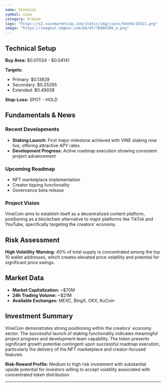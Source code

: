 ```yaml
---
name: VineCoin
symbol: vine
category: bronze
logo: "https://s2.coinmarketcap.com/static/img/coins/64x64/35421.png"
image: "https://images2.imgbox.com/b8/df/7B4DG3DK_o.png"
---
```


## Technical Setup

**Buy Area:** $0.07034 - $0.04141

**Targets:**
- Primary: $0.13929
- Secondary: $0.25285
- Extended: $0.49038

**Stop-Loss:** SPOT - HOLD

## Fundamentals & News

### Recent Developments
- **Staking Launch:** First major milestone achieved with VINE staking now live, offering attractive APY rates
- **Development Progress:** Active roadmap execution showing consistent project advancement

### Upcoming Roadmap
- NFT marketplace implementation
- Creator tipping functionality
- Governance beta release

### Project Vision
VineCoin aims to establish itself as a decentralized content platform, positioning as a blockchain alternative to major platforms like TikTok and YouTube, specifically targeting the creators' economy.

## Risk Assessment

**High Volatility Warning:** 40% of total supply is concentrated among the top 10 wallet addresses, which creates elevated price volatility and potential for significant price swings.

## Market Data

- **Market Capitalization:** ~$70M
- **24h Trading Volume:** ~$21M
- **Available Exchanges:** MEXC, BingX, OKX, KuCoin

## Investment Summary

VineCoin demonstrates strong positioning within the creators' economy sector. The successful launch of staking functionality indicates meaningful project progress and development team capability. The token presents significant growth potential contingent upon successful roadmap execution, particularly the delivery of the NFT marketplace and creator-focused features.

**Risk-Reward Profile:** Medium to high risk investment with substantial upside potential for investors willing to accept volatility associated with concentrated token distribution.

---